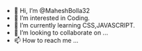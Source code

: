 - 👋 Hi, I’m @MaheshBolla32
- 👀 I’m interested in Coding.
- 🌱 I’m currently learning CSS,JAVASCRIPT.
- 💞️ I’m looking to collaborate on ...
- 📫 How to reach me ...

<!---
MaheshBolla32/MaheshBolla32 is a ✨ special ✨ repository because its `README.md` (this file) appears on your GitHub profile.
You can click the Preview link to take a look at your changes.
--->
